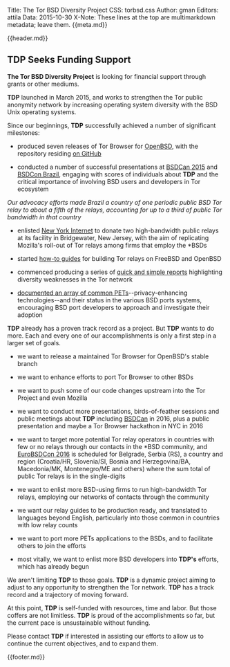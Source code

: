 Title: The Tor BSD Diversity Project
CSS: torbsd.css
Author: gman
Editors: attila
Data: 2015-10-30
X-Note: These lines at the top are multimarkdown metadata; leave them.
{{meta.md}}

{{header.md}}

## TDP Seeks Funding Support ##

__The Tor BSD Diversity Project__ is looking for financial support through grants or other mediums.

__TDP__ launched in March 2015, and works to strengthen the Tor public anonymity network by increasing operating system diversity with the BSD Unix operating systems.

Since our beginnings, __TDP__ successfully achieved a number of significant milestones:

* produced seven releases of Tor Browser for [OpenBSD](http://www.openbsd.org), with the repository residing [on GitHub](https://github.com/torbsd)

* conducted a number of successful presentations at [BSDCan 2015](https://www.bsdcan.org/2015/) and [BSDCon Brazil](http://2015.bsdcon.com.br), engaging with scores of individuals about __TDP__ and the critical importance of involving BSD users and developers in Tor ecosystem

*Our advocacy efforts made Brazil a country of one periodic public BSD Tor relay to about a fifth of the relays, accounting for up to a third of public Tor bandwidth in that country*

* enlisted [New York Internet](https://www.nyi.net) to donate two high-bandwidth public relays at its facility in Bridgewater, New Jersey, with the aim of replicating Mozilla's roll-out of Tor relays among firms that employ the *BSDs

* started [how-to guides](relay-guides.html) for building Tor relays on FreeBSD and OpenBSD

* commenced producing a series of [quick and simple reports](dirty-stats.html) highlighting diversity weaknesses in the Tor network

* [documented an array of common PETs](porting-pets.html)--privacy-enhancing technologies--and their status in the various BSD ports systems, encouraging BSD port developers to approach and investigate their adoption

__TDP__ already has a proven track record as a project. But __TDP__ wants to do more. Each and every one of our accomplishments is only a first step in a larger set of goals.

* we want to release a maintained Tor Browser for OpenBSD's stable branch

* we want to enhance efforts to port Tor Browser to other BSDs

* we want to push some of our code changes upstream into the Tor Project and even Mozilla

* we want to conduct more presentations, birds-of-feather sessions and public meetings about __TDP__ including [BSDCan](https://www.bsdcan.org/) in 2016, plus a public presentation and maybe a Tor Browser hackathon in NYC in 2016

* we want to target more potential Tor relay operators in countries with few or no relays through our contacts in the *BSD community, and [EuroBSDCon 2016](https://2016.eurobsdcon.org) is scheduled for Belgrade, Serbia (RS), a country and region (Croatia/HR, Slovenia/SI, Bosnia and Herzegovina/BA, Macedonia/MK, Montenegro/ME and others) where the sum total of public Tor relays is in the single-digits

* we want to enlist more BSD-using firms to run high-bandwidth Tor relays, employing our networks of contacts through the community

* we want our relay guides to be production ready, and translated to languages beyond English, particularly into those common in countries with low relay counts

* we want to port more PETs applications to the BSDs, and to facilitate others to join the efforts

* most vitally, we want to enlist more BSD developers into __TDP's__ efforts, which has already begun

We aren't limiting __TDP__ to those goals. __TDP__ is a dynamic project aiming to adjust to any opportunity to strengthen the Tor network. __TDP__ has a track record and a trajectory of moving forward. 

At this point, __TDP__ is self-funded with resources, time and labor. But those coffers are not limitless. __TDP__ is proud of the accomplishments so far, but the current pace is unsustainable without funding.

Please contact __TDP__ if interested in assisting our efforts to allow us to continue the current objectives, and to expand them. 

{{footer.md}}
